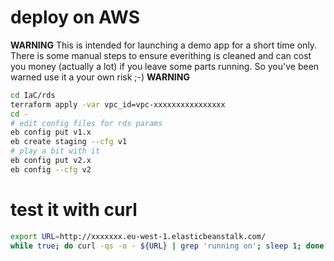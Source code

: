 # deploy on AWS

**WARNING**
This is intended for launching a demo app for a short time only.
There is some manual steps to ensure everithing is cleaned and can cost you money
(actually a lot) if you leave some parts running. So you've been warned use it a your own risk ;-)
**WARNING**

```sh
cd IaC/rds
terraform apply -var vpc_id=vpc-xxxxxxxxxxxxxxxx
cd -
# edit config files for rds params
eb config put v1.x
eb create staging --cfg v1
# play a bit with it
eb config put v2.x
eb config --cfg v2
```

# test it with curl

```sh
export URL=http://xxxxxxx.eu-west-1.elasticbeanstalk.com/
while true; do curl -qs -o - ${URL} | grep 'running on'; sleep 1; done
```
